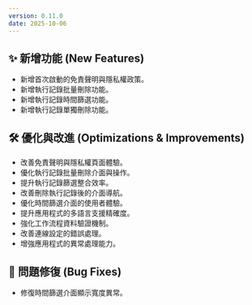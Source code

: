 ```yaml
---
version: 0.11.0
date: 2025-10-06
---
```

## ✨ 新增功能 (New Features)
- 新增首次啟動的免責聲明與隱私權政策。
- 新增執行記錄批量刪除功能。
- 新增執行記錄時間篩選功能。
- 新增執行記錄單獨刪除功能。

## 🛠️ 優化與改進 (Optimizations & Improvements)
- 改善免責聲明與隱私權頁面體驗。
- 優化執行記錄批量刪除介面與操作。
- 提升執行記錄篩選整合效率。
- 改善刪除執行記錄後的介面導航。
- 優化時間篩選介面的使用者體驗。
- 提升應用程式的多語言支援精確度。
- 強化工作流程資料驗證機制。
- 改善連線設定的錯誤處理。
- 增強應用程式的異常處理能力。

## 🐞 問題修復 (Bug Fixes)
- 修復時間篩選介面顯示寬度異常。
